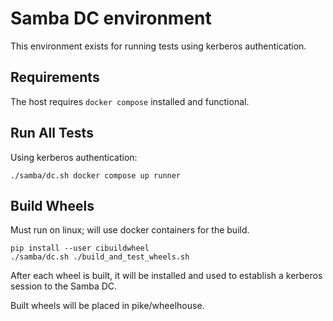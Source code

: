 # Samba DC environment

This environment exists for running tests using kerberos authentication.

## Requirements

The host requires `docker compose` installed and functional.

## Run All Tests

Using kerberos authentication:

```shell
./samba/dc.sh docker compose up runner
```

## Build Wheels

Must run on linux; will use docker containers for the build.

```shell
pip install --user cibuildwheel
./samba/dc.sh ./build_and_test_wheels.sh
```

After each wheel is built, it will be installed and used to establish a kerberos
session to the Samba DC.

Built wheels will be placed in pike/wheelhouse.